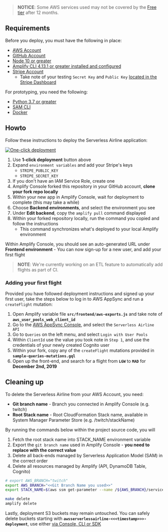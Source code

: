 
> **NOTICE**: Some AWS services used may not be covered by the [Free tier](https://aws.amazon.com/free) after 12 months.

## Requirements

Before you deploy, you must have the following in place:

* [AWS Account](https://aws.amazon.com/account/)
* [GitHub Account](https://github.com)
* [Node 10 or greater](https://nodejs.org/en/download/)
* [Amplify CLI 4.13.1 or greater installed and configured](https://aws-amplify.github.io/docs/cli-toolchain/quickstart#quickstart)
* [Stripe Account](https://dashboard.stripe.com/register)
    - Take note of your testing `Secret Key` and `Public Key` [located in the Stripe Dashboard](https://support.stripe.com/questions/locate-api-keys)

For prototyping, you need the following:

* [Python 3.7 or greater](https://realpython.com/installing-python/)
* [SAM CLI](https://docs.aws.amazon.com/serverless-application-model/latest/developerguide/serverless-sam-cli-install.html)
* [Docker](https://docs.docker.com/install/)

## Howto

Follow these instructions to deploy the Serverless Airline application:

[![One-click deployment](https://oneclick.amplifyapp.com/button.svg)](https://console.aws.amazon.com/amplify/home#/deploy?repo=https://github.com/aws-samples/aws-serverless-airline-booking)

1) Use **1-click deployment** button above
2) Expand `environment variables` and add your Stripe's keys
    - `STRIPE_PUBLIC_KEY`
    - `STRIPE_SECRET_KEY`
3) If you don't have an IAM Service Role, create one
4) Amplify Console forked this repository in your GitHub account, **clone your fork repo locally**
5) Within your new app in Amplify Console, wait for deployment to complete (this may take a while)
6) Choose **Backend environments**, and select the environment you see
7) Under **Edit backend**, copy the `amplify pull` command displayed
8) Within your forked repository locally, run the command you copied and follow the instructions
    - This command synchronizes what's deployed to your local Amplify environment

Within Amplify Console, you should see an auto-generated URL under **Frontend environment** - You can now sign-up for a new user, and add your first flight

> **NOTE**: We're currently working on an ETL feature to automatically add flights as part of CI.

### Adding your first flight

Provided you have followed deployment instructions and signed up your first user, take the steps below to log in to AWS AppSync and run a `createFlight` mutation:

1. Open Amplify variable file **`src/frontend/aws-exports.js`** and take note of **`aws_user_pools_web_client_id`**
2. Go to the [AWS AppSync Console](https://console.aws.amazon.com/appsync/home), and select the `Serverless Airline API`
3. Go to `Queries` on the left menu, and select `Login with User Pools`
4. Within `ClientId` use the value you took note in `Step 1`, and use the credentials of your newly created Cognito user
5. Within your fork, copy any of the `createFlight` mutations provided in **`sample-queries-mutations.gql`**
6. Open up the front-end, and search for a flight from **`LGW`** to **`MAD`** for **December 2nd, 2019**

## Cleaning up

To delete the Serverless Airline from your AWS Account, you need: 

* **Git branch name** - Branch you connected in Amplify Console (e.g. twitch)
* **Root Stack name** - Root CloudFormation Stack name, available in System Manager Parameter Store (e.g. /twitch/stackName)

By running the commands below within the project source code, you will

1. Fetch the root stack name into STACK_NAME environment variable
2. Export the `git branch name` used in Amplify Console - **you need to replace with the correct value**
3. Delete all back-ends managed by Serverless Application Model (SAM) in the correct order
4. Delete all resources managed by Amplify (API, DynamoDB Table, Cognito)

```bash
# export AWS_BRANCH="twitch"
export AWS_BRANCH="<<Git Branch Name you used>>"
export STACK_NAME=$(aws ssm get-parameter --name /${AWS_BRANCH}/service/amplify/deployment/stackName --query 'Parameter.Value' --output text)

make delete
amplify delete
```

Lastly, deployment S3 buckets may remain untouched. You can safely delete buckets starting with **`awsserverlessairline-<<<timestamp>>>-deployment`**, use either [via Console, CLI or SDK](https://docs.aws.amazon.com/AmazonS3/latest/dev/delete-or-empty-bucket.html#delete-bucket)
